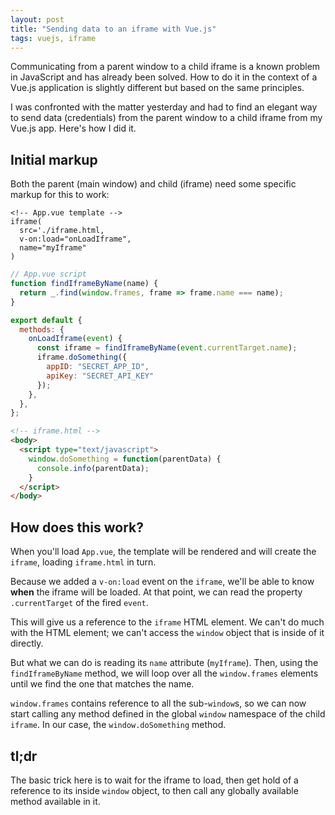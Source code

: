 ```yaml
---
layout: post
title: "Sending data to an iframe with Vue.js"
tags: vuejs, iframe
---
```


Communicating from a parent window to a child iframe is a known problem in
JavaScript and has already been solved. How to do it in the context of a Vue.js
application is slightly different but based on the same principles.

I was confronted with the matter yesterday and had to find an elegant way to send
data (credentials) from the parent window to a child iframe from my Vue.js app.
Here's how I did it.

## Initial markup

Both the parent (main window) and child (iframe) need some specific markup for
this to work:

```jade
<!-- App.vue template -->
iframe(
  src='./iframe.html,
  v-on:load="onLoadIframe",
  name="myIframe"
)
```

```javascript
// App.vue script
function findIframeByName(name) {
  return _.find(window.frames, frame => frame.name === name);
}

export default {
  methods: {
    onLoadIframe(event) {
      const iframe = findIframeByName(event.currentTarget.name);
      iframe.doSomething({
        appID: "SECRET_APP_ID",
        apiKey: "SECRET_API_KEY"
      });
    },
  },
};
```

```html
<!-- iframe.html -->
<body>
  <script type="text/javascript">
    window.doSomething = function(parentData) {
      console.info(parentData);
    }
  </script>
</body>
```

## How does this work?

When you'll load `App.vue`, the template will be rendered and will create the
`iframe`, loading `iframe.html` in turn.

Because we added a `v-on:load` event on the `iframe`, we'll be able to know
__when__ the iframe will be loaded. At that point, we can read the
property `.currentTarget` of the fired `event`. 

This will give us a reference to the `iframe` HTML element. We can't do much
with the HTML element; we can't access the `window` object that is inside of it
directly.

But what we can do is reading its `name` attribute (`myIframe`). Then, using the
`findIframeByName` method, we will loop over all the `window.frames` elements
until we find the one that matches the name.

`window.frames` contains reference to all the sub-`window`s, so we can now start
calling any method defined in the global `window` namespace of the child
`iframe`. In our case, the `window.doSomething` method.

## tl;dr

The basic trick here is to wait for the iframe to load, then get hold of
a reference to its inside `window` object, to then call any globally available
method available in it.
